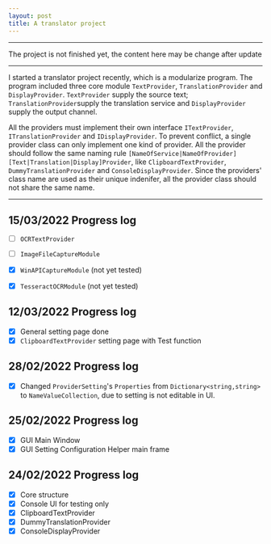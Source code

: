 ```yaml
---
layout: post
title: A translator project
---
```


---

The project is not finished yet, the content here may be change after update

---

I started a translator project recently, which is a modularize program. 
The program included three core module `TextProvider`, `TranslationProvider` and `DisplayProvider`. 
`TextProvider` supply the source text; `TranslationProvider`supply the translation service and `DisplayProvider` supply the output channel.

All the providers must implement their own interface `ITextProvider`, `ITranslationProvider` and `IDisplayProvider`. 
To prevent conflict, a single provider class can only implement one kind of provider.
All the provider should follow the same naming rule `[NameOfService|NameOfProvider][Text|Translation|Display]Provider`, like `ClipboardTextProvider`, `DummyTranslationProvider` and `ConsoleDisplayProvider`.
Since the providers' class name are used as their unique indenifer, all the provider class should not share the same name.

---
 ## 15/03/2022 Progress log
 - [ ] `OCRTextProvider` 
 - [ ] `ImageFileCaptureModule` 
 - [x] `WinAPICaptureModule` (not yet tested)
 - [x] `TesseractOCRModule` (not yet tested)


 ## 12/03/2022 Progress log
 - [x] General setting page done
 - [x] `ClipboardTextProvider` setting page with Test function

 ## 28/02/2022 Progress log
 - [x] Changed `ProviderSetting`'s `Properties` from `Dictionary<string,string>` to `NameValueCollection`, due to setting is not editable in UI.
 

 ## 25/02/2022 Progress log
 - [x] GUI Main Window
 - [x] GUI Setting Configuration Helper main frame

 ## 24/02/2022 Progress log
 - [x] Core structure
 - [x] Console UI for testing only
 - [x] ClipboardTextProvider
 - [x] DummyTranslationProvider
 - [x] ConsoleDisplayProvider
